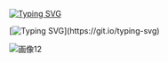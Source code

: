 [![Typing SVG](https://readme-typing-svg.herokuapp.com?font=Fira+Code&pause=1000&color=F76800&width=435&lines=Welcome+to+Mami's+profile!+)](https://git.io/typing-svg)

[![Typing SVG](https://readme-typing-svg.herokuapp.com?font=Fira+Code&pause=1000&color=00C0F7&width=435&lines=The+illustration+below+features+my+pet+dog%2C+and+my+favorite+stuffed+animals+%E2%80%94+a+bear+and+a+bee.)](https://git.io/typing-svg)

![画像12](https://github.com/user-attachments/assets/402faed8-8f97-45f1-a3b2-3e439c1de70c)
